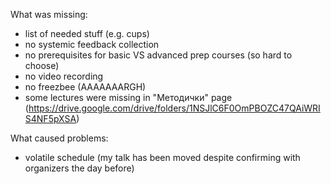 What was missing:
  * list of needed stuff (e.g. cups)
  * no systemic feedback collection
  * no prerequisites for basic VS advanced prep courses (so hard to choose)
  * no video recording
  * no freezbee (AAAAAAARGH)
  * some lectures were missing in "Методички" page (https://drive.google.com/drive/folders/1NSJlC6F0OmPBOZC47QAiWRIS4NF5pXSA)

What caused problems:
  * volatile schedule (my talk has been moved despite confirming with organizers the day before)
